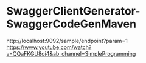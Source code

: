 # SwaggerClientGenerator-SwaggerCodeGenMaven

http://localhost:9092/sample/endpoint?param=1
https://www.youtube.com/watch?v=QQaFKGU8oi4&ab_channel=SimpleProgramming
